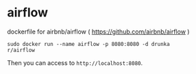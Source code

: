 # airflow
dockerfile for airbnb/airflow ( https://github.com/airbnb/airflow )

```
sudo docker run --name airflow -p 8080:8080 -d drunka
r/airflow
```

Then you can access to ``http://localhost:8080``.
